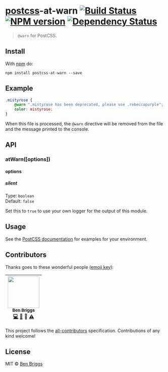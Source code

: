 # [postcss][postcss]-at-warn [![Build Status](https://travis-ci.org/ben-eb/postcss-at-warn.svg?branch=master)][ci] [![NPM version](https://badge.fury.io/js/postcss-at-warn.svg)][npm] [![Dependency Status](https://gemnasium.com/ben-eb/postcss-at-warn.svg)][deps]

> `@warn` for PostCSS.


## Install

With [npm](https://npmjs.org/package/postcss-at-warn) do:

```
npm install postcss-at-warn --save
```


## Example

```scss
.mistyrose {
    @warn ".mistyrose has been deprecated, please use .rebeccapurple";
    color: mistyrose;  
}
```

When this file is processed, the `@warn` directive will be removed from the file
and the message printed to the console.



## API

### atWarn([options])

#### options

##### silent

Type: `boolean`  
Default: `false`

Set this to `true` to use your own logger for the output of this module.


## Usage

See the [PostCSS documentation](https://github.com/postcss/postcss#usage) for
examples for your environment.


## Contributors

Thanks goes to these wonderful people ([emoji key](https://github.com/kentcdodds/all-contributors#emoji-key)):

<!-- ALL-CONTRIBUTORS-LIST:START - Do not remove or modify this section -->
| [<img src="https://avatars.githubusercontent.com/u/1282980?v=3" width="100px;"/><br /><sub>Ben Briggs</sub>](http://beneb.info)<br />[💻](https://github.com/ben-eb/postcss-at-warn/commits?author=ben-eb) [📖](https://github.com/ben-eb/postcss-at-warn/commits?author=ben-eb) 👀 [⚠️](https://github.com/ben-eb/postcss-at-warn/commits?author=ben-eb) |
| :---: |
<!-- ALL-CONTRIBUTORS-LIST:END -->

This project follows the [all-contributors] specification. Contributions of
any kind welcome!


## License

MIT © [Ben Briggs](http://beneb.info)


[all-contributors]: https://github.com/kentcdodds/all-contributors
[ci]:      https://travis-ci.org/ben-eb/postcss-at-warn
[deps]:    https://gemnasium.com/ben-eb/postcss-at-warn
[npm]:     http://badge.fury.io/js/postcss-at-warn
[postcss]: https://github.com/postcss/postcss
